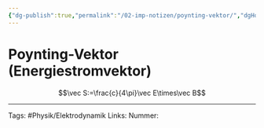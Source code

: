 ```yaml
---
{"dg-publish":true,"permalink":"/02-imp-notizen/poynting-vektor/","dgHomeLink":true,"dgPassFrontmatter":false}
---
```


# Poynting-Vektor (Energiestromvektor)

$$\vec S:=\frac{c}{4\pi}\vec E\times\vec B$$



___
Tags: #Physik/Elektrodynamik 
Links: 
Nummer: